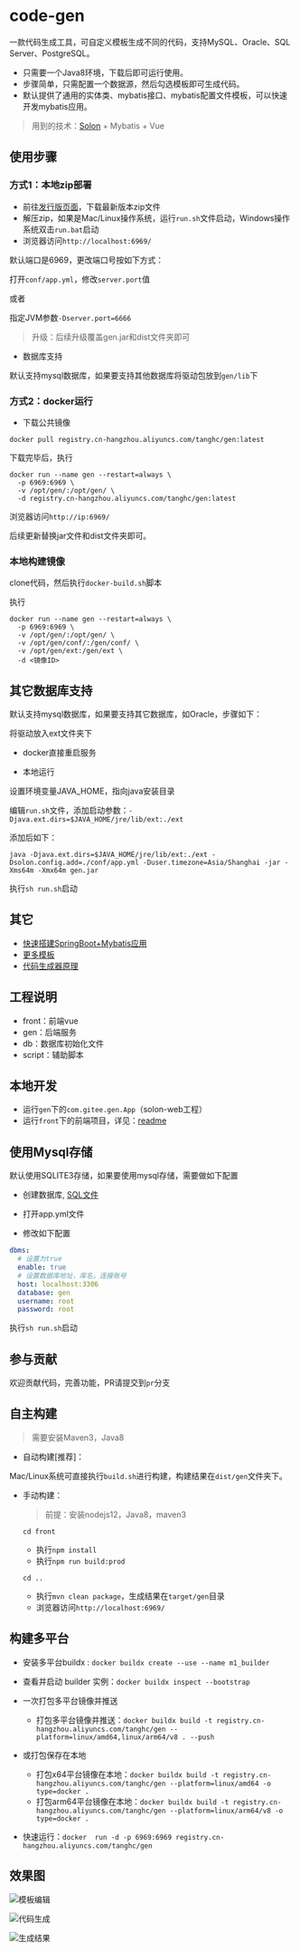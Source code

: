 # code-gen

一款代码生成工具，可自定义模板生成不同的代码，支持MySQL、Oracle、SQL Server、PostgreSQL。

- 只需要一个Java8环境，下载后即可运行使用。
- 步骤简单，只需配置一个数据源，然后勾选模板即可生成代码。
- 默认提供了通用的实体类、mybatis接口、mybatis配置文件模板，可以快速开发mybatis应用。

> 用到的技术：[Solon](https://solon.noear.org/) + Mybatis + Vue

## 使用步骤

### 方式1：本地zip部署

- 前往[发行版页面](https://gitee.com/durcframework/code-gen/releases)，下载最新版本zip文件
- 解压zip，如果是Mac/Linux操作系统，运行`run.sh`文件启动，Windows操作系统双击`run.bat`启动
- 浏览器访问`http://localhost:6969/`

默认端口是6969，更改端口号按如下方式：

打开`conf/app.yml`，修改`server.port`值

或者

指定JVM参数`-Dserver.port=6666`

> 升级：后续升级覆盖gen.jar和dist文件夹即可

- 数据库支持

默认支持mysql数据库，如果要支持其他数据库将驱动包放到`gen/lib`下

### 方式2：docker运行

- 下载公共镜像

`docker pull registry.cn-hangzhou.aliyuncs.com/tanghc/gen:latest`

下载完毕后，执行

```shell
docker run --name gen --restart=always \
  -p 6969:6969 \
  -v /opt/gen/:/opt/gen/ \
  -d registry.cn-hangzhou.aliyuncs.com/tanghc/gen:latest
```

浏览器访问`http://ip:6969/`

后续更新替换jar文件和dist文件夹即可。


### 本地构建镜像


clone代码，然后执行`docker-build.sh`脚本

执行

```shell
docker run --name gen --restart=always \
  -p 6969:6969 \
  -v /opt/gen/:/opt/gen/ \
  -v /opt/gen/conf/:/gen/conf/ \
  -v /opt/gen/ext:/gen/ext \
  -d <镜像ID>
```

## 其它数据库支持


默认支持mysql数据库，如果要支持其它数据库，如Oracle，步骤如下：

将驱动放入ext文件夹下

- docker直接重启服务

- 本地运行

设置环境变量JAVA_HOME，指向java安装目录

编辑`run.sh`文件，添加启动参数：`-Djava.ext.dirs=$JAVA_HOME/jre/lib/ext:./ext`

添加后如下：

`java -Djava.ext.dirs=$JAVA_HOME/jre/lib/ext:./ext -Dsolon.config.add=./conf/app.yml -Duser.timezone=Asia/Shanghai -jar -Xms64m -Xmx64m gen.jar`

执行`sh run.sh`启动

## 其它

- [快速搭建SpringBoot+Mybatis应用](https://gitee.com/durcframework/code-gen/wikis/pages?sort_id=2478942&doc_id=27724)
- [更多模板](https://gitee.com/durcframework/code-gen/wikis/pages?sort_id=2979234&doc_id=27724)
- [代码生成器原理](https://gitee.com/durcframework/code-gen/wikis/pages?sort_id=3287812&doc_id=27724)

## 工程说明

- front：前端vue
- gen：后端服务
- db：数据库初始化文件
- script：辅助脚本

## 本地开发

- 运行`gen`下的`com.gitee.gen.App`（solon-web工程）
- 运行`front`下的前端项目，详见：[readme](./front/README.md)

## 使用Mysql存储

默认使用SQLITE3存储，如果要使用mysql存储，需要做如下配置

- 创建数据库, [SQL文件](https://gitee.com/durcframework/code-gen/blob/master/db/mysql.sql)
- 打开app.yml文件

- 修改如下配置

```yaml
dbms:
  # 设置为true
  enable: true
  # 设置数据库地址，库名，连接账号
  host: localhost:3306
  database: gen
  username: root
  password: root
```

执行`sh run.sh`启动

## 参与贡献

欢迎贡献代码，完善功能，PR请提交到`pr`分支

## 自主构建

> 需要安装Maven3，Java8

- 自动构建[推荐]：

Mac/Linux系统可直接执行`build.sh`进行构建，构建结果在`dist/gen`文件夹下。

- 手动构建：
  
    > 前提：安装nodejs12，Java8，maven3

    `cd front`
    
    - 执行`npm install`
    - 执行`npm run build:prod`
    
    `cd ..`
    
    - 执行`mvn clean package`，生成结果在`target/gen`目录
    - 浏览器访问`http://localhost:6969/`
## 构建多平台

  - 安装多平台buildx : `docker buildx create --use --name m1_builder`

  - 查看并启动 builder 实例：`docker buildx inspect --bootstrap` 

  - 一次打包多平台镜像并推送
    - 打包多平台镜像并推送：`docker buildx build -t registry.cn-hangzhou.aliyuncs.com/tanghc/gen --platform=linux/amd64,linux/arm64/v8 . --push`
  - 或打包保存在本地
    - 打包x64平台镜像在本地：`docker buildx build -t registry.cn-hangzhou.aliyuncs.com/tanghc/gen --platform=linux/amd64 -o type=docker .`
    - 打包arm64平台镜像在本地：`docker buildx build -t registry.cn-hangzhou.aliyuncs.com/tanghc/gen --platform=linux/arm64/v8 -o type=docker .`
  - 快速运行：`docker  run -d -p 6969:6969 registry.cn-hangzhou.aliyuncs.com/tanghc/gen`

## 效果图

![模板编辑](https://foruda.gitee.com/images/1707207449352876614/1384dfef_332975.png "gen-tpl.png")

![代码生成](https://images.gitee.com/uploads/images/2020/0724/180853_df66e76d_332975.png "gen7.png")

![生成结果](https://images.gitee.com/uploads/images/2020/0731/085506_9d66201f_332975.png "gen8.png")
